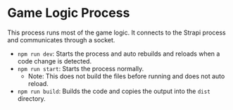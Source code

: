 # Game Logic Process

This process runs most of the game logic. It connects to the Strapi process and communicates through a socket.

- `npm run dev`: Starts the process and auto rebuilds and reloads when a code change is detected.
- `npm run start`: Starts the process normally.
  - Note: This does not build the files before running and does not auto reload.
- `npm run build`: Builds the code and copies the output into the `dist` directory.
